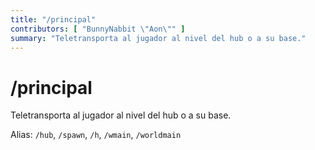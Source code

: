 ```yaml
---
title: "/principal"
contributors: [ "BunnyNabbit \"Aon\"" ]
summary: "Teletransporta al jugador al nivel del hub o a su base."
---
```


# /principal

Teletransporta al jugador al nivel del hub o a su base.

Alias: `/hub`, `/spawn`, `/h`, `/wmain`, `/worldmain`
